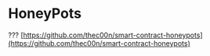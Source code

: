 # HoneyPots

??? [https://github.com/thec00n/smart-contract-honeypots](https://github.com/thec00n/smart-contract-honeypots)
